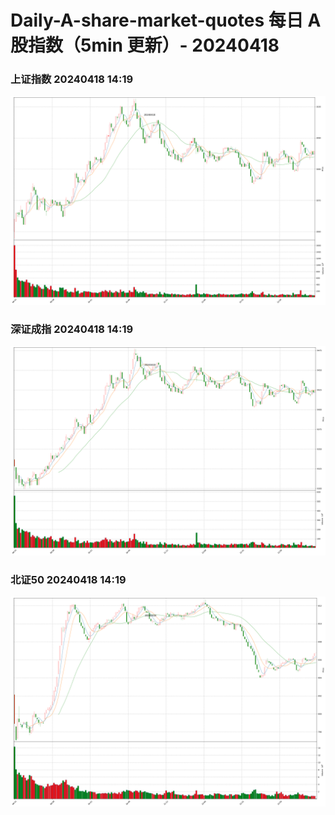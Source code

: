 
# Daily-A-share-market-quotes 每日 A 股指数（5min 更新）- 20240418

### 上证指数 20240418 14:19
![](./fig/2024/4/20240418-sh000001.png)

### 深证成指 20240418 14:19
![](./fig/2024/4/20240418-sz399001.png)

### 北证50 20240418 14:19
![](./fig/2024/4/20240418-bj899050.png)
